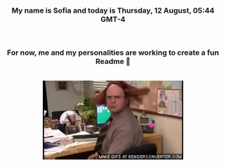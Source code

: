 


<div align="center">
<h3 >My name is Sofia and today is Thursday, 12 August, 05:44 GMT-4</h3><br>
<h3 >For now, me and my personalities are working to create a fun Readme 👋
</h3><br>
<img src='img/dwight.gif' alt='working...'/>
</div>
